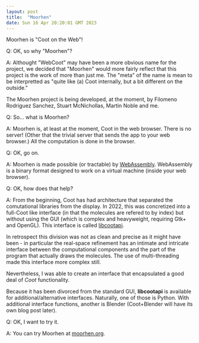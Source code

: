 ```yaml
---
layout: post
title:  "Moorhen"
date: Sun 16 Apr 20:20:01 GMT 2023
---
```


Moorhen is "Coot on the Web"!

Q: OK, so why "Moorhen"?

A: Althought "WebCoot" may have been a more obvious name for the project, we decided that "Moorhen" would
more fairly reflect that this project is the work of more than just me. The "meta" of the name is mean to be
interpretted as "quite like (a) Coot internally, but a bit different on the outside."

The Moorhen project is being developed, at the moment, by Filomeno
Rodriguez Sanchez, Stuart McNichollas, Martin Noble and me.

Q: So... what is Moorhen?

A: Moorhen is, at least at the moment, Coot in the web browser. There is no server!
(Other that the trivial server that sends the app to your web browser.) All the computation is done in
the browser.

Q: OK, go on.

A: Moorhen is made possible (or tractable) by [WebAssembly](https://webassembly.org/). WebAssembly is a
binary format designed to work on a virtual machine (inside your web browser).

Q: OK, how does that help?

A: From the beginning, Coot has had architecture that separated the comutational libraries from the
display. In 2022, this was concretized into a full-Coot like interface (in that the molecules are refered to
by index) but without using the GUI (which is complex and heavyweight, requiring Gtk+ and OpenGL).
This interface is called [libcootapi](https://pemsley.github.io/coot/blog/2023/02/26/libcootapi.html).

In retrospect this division was not as clean and precise as it might have been - in particular the
real-space refinement has an intimate and intricate interface between the computational components and the
part of the program that actually draws the molecules. The use of multi-threading made this interface more
complex still.

Nevertheless, I was able to create an interface that encapsulated a good deal of _Coot_ functionality.

Because it has been divorced from the standard GUI, **libcootapi** is available for additional/alternative
interfaces. Naturally, one of those is Python. With additional interface functions, another is Blender
(Coot+Blender will have its own blog post later).

Q: OK, I want to try it.

A: You can try Moorhen at [moorhen.org](https://moorhen.org).

